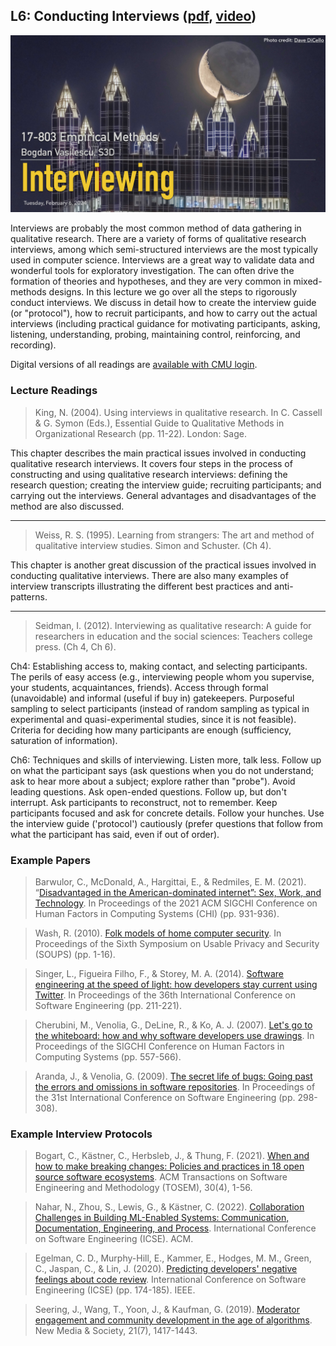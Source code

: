 ## L6: Conducting Interviews ([pdf](../slides/06-interviewing.pdf), [video]())

[![Lecture6-Interviews](../assets/images/06-interviewing.jpg)](../slides/06-interviewing.pdf)

Interviews are probably the most common method of data gathering in qualitative research. There are a variety of forms of qualitative research interviews, among which semi-structured interviews are the most typically used in computer science. Interviews are a great way to validate data and wonderful tools for exploratory investigation. The can often drive the formation of theories and hypotheses, and they are very common in mixed-methods designs. In this lecture we go over all the steps to rigorously conduct interviews. We discuss in detail how to create the interview guide (or "protocol"), how to recruit participants, and how to carry out the actual interviews (including practical guidance for motivating participants, asking, listening, understanding, probing, maintaining control, reinforcing, and recording).

Digital versions of all readings are [available with CMU login](https://drive.google.com/drive/folders/1JBuidWSQqyVV2LX0V8xoE6xeooJR-N1O?usp=sharing).

### Lecture Readings

> King, N. (2004). Using interviews in qualitative research. In C. Cassell & G. Symon (Eds.), Essential Guide to Qualitative Methods in Organizational Research (pp. 11-22). London: Sage.

This chapter describes the main practical issues involved in conducting qualitative research interviews. It covers four steps in the process of constructing and using qualitative research interviews: defining the research question; creating the interview guide; recruiting participants; and carrying out the interviews. General advantages and disadvantages of the method are also discussed.

---
> Weiss, R. S. (1995). Learning from strangers: The art and method of qualitative interview studies. Simon and Schuster. (Ch 4).

This chapter is another great discussion of the practical issues involved in conducting qualitative interviews. There are also many examples of interview transcripts illustrating the different best practices and anti-patterns.

---
> Seidman, I. (2012). Interviewing as qualitative research: A guide for researchers in education and the social sciences: Teachers college press. (Ch 4, Ch 6).

Ch4: Establishing access to, making contact, and selecting participants. The perils of easy access (e.g., interviewing people whom you supervise, your students, acquaintances, friends). Access through formal (unavoidable) and informal (useful if buy in) gatekeepers. Purposeful sampling to select participants (instead of random sampling as typical in experimental and quasi-experimental studies, since it is not feasible). Criteria for deciding how many participants are enough (sufficiency, saturation of information).

Ch6: Techniques and skills of interviewing. Listen more, talk less. Follow up on what the participant says (ask questions when you do not understand; ask to hear more about a subject; explore rather than "probe"). Avoid leading questions. Ask open-ended questions. Follow up, but don't interrupt. Ask participants to reconstruct, not to remember. Keep participants focused and ask for concrete details. Follow your hunches. Use the interview guide ('protocol') cautiously (prefer questions that follow from what the participant has said, even if out of order).


### Example Papers

> Barwulor, C., McDonald, A., Hargittai, E., & Redmiles, E. M. (2021). “[Disadvantaged in the American-dominated internet”: Sex, Work, and Technology](https://files.osf.io/v1/resources/vzehu/providers/osfstorage/5f63a97211fb7c000f18f2c7?format=pdf&action=download&direct&version=2). In Proceedings of the 2021 ACM SIGCHI Conference on Human Factors in Computing Systems (CHI) (pp. 931-936).

> Wash, R. (2010). [Folk models of home computer security](https://www.rickwash.com/papers/rwash-homesec-soups10-final.pdf). In Proceedings of the Sixth Symposium on Usable Privacy and Security (SOUPS) (pp. 1-16).

> Singer, L., Figueira Filho, F., & Storey, M. A. (2014). [Software engineering at the speed of light: how developers stay current using Twitter](https://dl.acm.org/doi/pdf/10.1145/2568225.2568305). In Proceedings of the 36th International Conference on Software Engineering (pp. 211-221).

> Cherubini, M., Venolia, G., DeLine, R., & Ko, A. J. (2007). [Let's go to the whiteboard: how and why software developers use drawings](https://dl.acm.org/doi/pdf/10.1145/1240624.1240714). In Proceedings of the SIGCHI Conference on Human Factors in Computing Systems (pp. 557-566).

> Aranda, J., & Venolia, G. (2009). [The secret life of bugs: Going past the errors and omissions in software repositories](https://ieeexplore.ieee.org/stamp/stamp.jsp?arnumber=5070530). In Proceedings of the 31st International Conference on Software Engineering (pp. 298-308).


### Example Interview Protocols

> Bogart, C., Kästner, C., Herbsleb, J., & Thung, F. (2021). [When and how to make breaking changes: Policies and practices in 18 open source software ecosystems](https://dl.acm.org/doi/abs/10.1145/3447245). ACM Transactions on Software Engineering and Methodology (TOSEM), 30(4), 1-56.

> Nahar, N., Zhou, S., Lewis, G., & Kästner, C. (2022). [Collaboration Challenges in Building ML-Enabled Systems: Communication, Documentation, Engineering, and Process](https://arxiv.org/pdf/2110.10234v3.pdf). International Conference on Software Engineering (ICSE). ACM.

> Egelman, C. D., Murphy-Hill, E., Kammer, E., Hodges, M. M., Green, C., Jaspan, C., & Lin, J. (2020). [Predicting developers' negative feelings about code review](https://ieeexplore.ieee.org/abstract/document/9283927/). International Conference on Software Engineering (ICSE) (pp. 174-185). IEEE.

> Seering, J., Wang, T., Yoon, J., & Kaufman, G. (2019). [Moderator engagement and community development in the age of algorithms](https://journals.sagepub.com/doi/abs/10.1177/1461444818821316). New Media & Society, 21(7), 1417-1443.